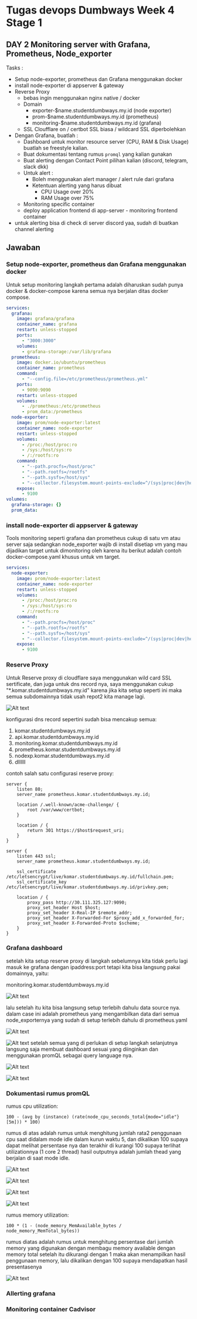 # Tugas devops Dumbways Week 4 Stage 1

## DAY 2 Monitoring server with Grafana, Prometheus, Node_exporter

Tasks :

- Setup node-exporter, prometheus dan Grafana menggunakan docker
- install node-exporter di appserver & gateway
- Reverse Proxy
  - bebas ingin menggunakan nginx native / docker
  - Domain
    - exporter-$name.studentdumbways.my.id (node exporter)
    - prom-$name.studentdumbways.my.id (prometheus)
    - monitoring-$name.studentdumbways.my.id (grafana)
  - SSL Cloufflare on / certbot SSL biasa / wildcard SSL diperbolehkan
- Dengan Grafana, buatlah :
  - Dashboard untuk monitor resource server (CPU, RAM & Disk Usage) buatlah se freestyle kalian.
  - Buat dokumentasi tentang rumus `promql` yang kalian gunakan
  - Buat alerting dengan Contact Point pilihan kalian (discord, telegram, slack dkk)
  - Untuk alert :
    - Boleh menggunakan alert manager / alert rule dari grafana
    - Ketentuan alerting yang harus dibuat
      - CPU Usage over 20%
      - RAM Usage over 75%
  - Monitoring specific container
  - deploy application frontend di app-server - monitoring frontend container
- untuk alerting bisa di check di server discord yaa, sudah di buatkan channel alerting

## Jawaban

### Setup node-exporter, prometheus dan Grafana menggunakan docker

Untuk setup monitoring langkah pertama adalah diharuskan sudah punya docker & docker-compose karena semua nya berjalan ditas docker compose.

```yaml
services:
  grafana:
    image: grafana/grafana
    container_name: grafana
    restart: unless-stopped
    ports:
      - "3000:3000"
    volumes:
      - grafana-storage:/var/lib/grafana
  prometheus:
    image: docker.io/ubuntu/prometheus
    container_name: prometheus
    command:
      - "--config.file=/etc/prometheus/prometheus.yml"
    ports:
      - 9090:9090
    restart: unless-stopped
    volumes:
      - ./prometheus:/etc/prometheus
      - prom_data:/prometheus
  node-exporter:
    image: prom/node-exporter:latest
    container_name: node-exporter
    restart: unless-stopped
    volumes:
      - /proc:/host/proc:ro
      - /sys:/host/sys:ro
      - /:/rootfs:ro
    command:
      - "--path.procfs=/host/proc"
      - "--path.rootfs=/rootfs"
      - "--path.sysfs=/host/sys"
      - "--collector.filesystem.mount-points-exclude=^/(sys|proc|dev|host|etc)($$|/)"
    expose:
      - 9100
volumes:
  grafana-storage: {}
  prom_data:
```

### install node-exporter di appserver & gateway

Tools monitoring seperti grafana dan prometheus cukup di satu vm atau server saja sedangkan node_exporter wajib di install disetiap vm yang mau dijadikan target untuk dimonitoring oleh karena itu berikut adalah contoh docker-compose.yaml khusus untuk vm target.

```yaml
services:
  node-exporter:
    image: prom/node-exporter:latest
    container_name: node-exporter
    restart: unless-stopped
    volumes:
      - /proc:/host/proc:ro
      - /sys:/host/sys:ro
      - /:/rootfs:ro
    command:
      - "--path.procfs=/host/proc"
      - "--path.rootfs=/rootfs"
      - "--path.sysfs=/host/sys"
      - "--collector.filesystem.mount-points-exclude=^/(sys|proc|dev|host|etc)($$|/)"
    expose:
      - 9100
```

### Reserve Proxy

Untuk Reserve proxy di cloudflare saya menggunakan wild card SSL sertificate, dan juga untuk dns record nya, saya menggunakan cukup "\*.komar.studentdumbways.my.id" karena jika kita setup seperti ini maka semua subdomainnya tidak usah repot2 kita manage lagi.

![Alt text](./images/1.%20dns%20records.png)

konfigurasi dns record sepertini sudah bisa mencakup semua:

1. komar.studentdumbways.my.id
2. api.komar.studentdumbways.my.id
3. monitoring.komar.studentdumbways.my.id
4. prometheus.komar.studentdumbways.my.id
5. nodexp.komar.studentdumbways.my.id
6. dllllll

contoh salah satu configurasi reserve proxy:

```
server {
    listen 80;
    server_name prometheus.komar.studentdumbways.my.id;

    location /.well-known/acme-challenge/ {
        root /var/www/certbot;
    }

    location / {
        return 301 https://$host$request_uri;
    }
}

server {
    listen 443 ssl;
    server_name prometheus.komar.studentdumbways.my.id;

    ssl_certificate /etc/letsencrypt/live/komar.studentdumbways.my.id/fullchain.pem;
    ssl_certificate_key /etc/letsencrypt/live/komar.studentdumbways.my.id/privkey.pem;

    location / {
        proxy_pass http://30.111.325.127:9090;
        proxy_set_header Host $host;
        proxy_set_header X-Real-IP $remote_addr;
        proxy_set_header X-Forwarded-For $proxy_add_x_forwarded_for;
        proxy_set_header X-Forwarded-Proto $scheme;
    }
}

```

### Grafana dashboard

setelah kita setup reserve proxy di langkah sebelumnya kita tidak perlu lagi masuk ke grafana dengan ipaddress:port tetapi kita bisa langsung pakai domainnya, yaitu:

monitoring.komar.studentdumbways.my.id

![Alt text](./images/2.%20monitoring%20grafana.png)

lalu setelah itu kita bisa langsung setup terlebih dahulu data source nya. dalam case ini adalah prometheus yang mengambilkan data dari semua node_exporternya yang sudah di setup terlebih dahulu di prometheus.yaml

![Alt text](./images/3.%20prometheus.png)

![Alt text](./images/4.%20prometheus%20.png)
setelah semua yang di perlukan di setup langkah selanjutnya langsung saja membuat dashboard sesuai yang diinginkan dan menggunakan promQL sebagai query language nya.

![Alt text](./images/5.%20monitorings.png)

![Alt text](./images/6.%20monitorings.png)

### Dokumentasi rumus promQL

rumus cpu utilization:

```promql
100 - (avg by (instance) (rate(node_cpu_seconds_total{mode="idle"}[5m])) * 100)
```

rumus di atas adalah rumus untuk menghitung jumlah rata2 penggunaan cpu saat didalam mode idle dalam kurun waktu 5, dan dikalikan 100 supaya dapat melihat persentase nya dan terakhir di kurangi 100 supaya terlihat utilizationnya (1 core 2 thread) hasil outputnya adalah jumlah thead yang berjalan di saat mode idle.

![Alt text](./images/7.%20graph.png)

![Alt text](./images/8.%20graph%202.png)

![Alt text](./images/9.%20graph%203.png)

![Alt text](./images/10.%20graph%204.png)

rumus memory utilization:

```promql
100 * (1 - (node_memory_MemAvailable_bytes / node_memory_MemTotal_bytes))
```

rumus diatas adalah rumus untuk menghitung persentase dari jumlah memory yang digunakan dengan membagu memory available dengan memory total setelah itu dikurangi dengan 1 maka akan menampilkan hasil penggunaan memory, lalu dikalikan dengan 100 supaya mendapatkan hasil presentasenya

![Alt text](./images/11.%20cpus-memory.png)

### Allerting grafana

### Monitoring container Cadvisor
